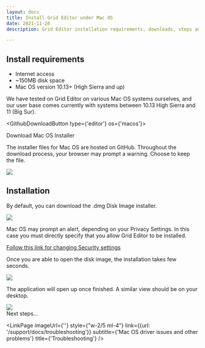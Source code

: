 ```yaml
---
layout: docs
title: Install Grid Editor under Mac OS
date: 2021-11-26
description: Grid Editor installation requirements, downloads, steps and general know-how under Mac OS.

---
```


<script>

  import LinkPage from '$lib/mdsvex/components/_LinkPage.svelte';
  import GithubDownloadButton from '$lib/mdsvex/components/_GithubDownloadButton.svelte';

</script>

## Install requirements
- Internet access
- ~150MB disk space
- Mac OS version 10.13+ (High Sierra and up)

We have tested on Grid Editor on various Mac OS systems ourselves, and our user base comes currently with systems between 10.13 High Sierra and 11 (Big Sur).

<GithubDownloadButton type={'editor'} os={'macos'}>
  <div>Download Mac OS Installer</div>
</GithubDownloadButton>


The installer files for Mac OS are hosted on GitHub. Throughout the download process, your browser may prompt a warning. Choose to keep the file.

<img class="" src="/images/docs/editor-install-error-0.webp">

## Installation
By default, you can download the .dmg Disk Image installer. 

<img class="" src="/images/docs/macos-editor-install-open-error.webp">


Mac OS may prompt an alert, depending on your Privacy Settings. In this case you must directly specify that you allow Grid Editor to be installed. 

[Follow this link for changing Security settings]("https://support.apple.com/guide/mac-help/open-a-mac-app-from-an-unidentified-developer-mh40616/10.14/mac/10.14")


Once you are able to open the disk image, the installation takes few seconds.

<img src="/images/docs/windows-editor-install-load.webp">

The application will open up once finished. A similar view should be on your desktop.

<img src="/images/docs/windows-editor-install-finish.webp">

<div class="border-b italic border-gray-600 my-8">Next steps...</div>
<div class="items-start justify-between flex flex-row mt-4">
  <LinkPage
    imageUrl={''} 
    style={"w-2/5 mr-4 "}
    link={{url: '/support/getting-started#-first-startup'}}
    subtitle={'Continue the getting started guide with checkout out the first connection with your Grid module'}
    title={'Back to First Setup'}
  />

  <LinkPage
    imageUrl={''} 
    style={"w-2/5 ml-4"}
    link={{url: '/support/docs/troubleshooting'}}
    subtitle={'Mac OS driver issues and other problems'}
    title={'Troubleshooting'}
  />
</div>